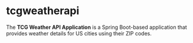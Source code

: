 # tcgweatherapi
The **TCG Weather API Application** is a Spring Boot-based application that provides weather details for US cities using their ZIP codes.
